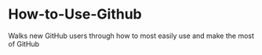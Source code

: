 # How-to-Use-Github
Walks new GitHub users through how to most easily use and make the most of GitHub
